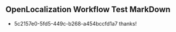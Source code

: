 ## OpenLocalization Workflow Test MarkDown
* 5c2157e0-5fd5-449c-b268-a454bccfd1a7 thanks!

<!--HONumber=Jul16_HO2-->


